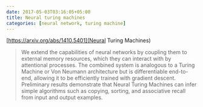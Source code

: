 ```yaml
---
date: 2017-05-03T03:16:05+05:00
title: Neural turing machines
categories: [neural network, turing machine]
---
```

[https://arxiv.org/abs/1410.5401](Neural Turing Machines)

> We extend the capabilities of neural networks by coupling them to external memory resources, which they can interact with by attentional processes. The combined system is analogous to a Turing Machine or Von Neumann architecture but is differentiable end-to-end, allowing it to be efficiently trained with gradient descent. Preliminary results demonstrate that Neural Turing Machines can infer simple algorithms such as copying, sorting, and associative recall from input and output examples.
